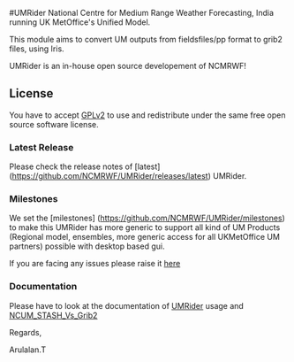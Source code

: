 
#UMRider
National Centre for Medium Range Weather Forecasting, India running UK MetOffice's Unified Model.

This module aims to convert UM outputs from fieldsfiles/pp format to grib2 files, using Iris.

UMRider is an in-house open source developement of NCMRWF!

## License 
You have to accept [GPLv2](https://github.com/NCMRWF/UMRider/blob/master/LICENSE) to use and redistribute under the same free open source software license. 

### Latest Release 
Please check the release notes of [latest] (https://github.com/NCMRWF/UMRider/releases/latest) UMRider.

### Milestones
 We set the [milestones] (https://github.com/NCMRWF/UMRider/milestones) to make this UMRider has more generic to support all kind of UM Products (Regional model, ensembles, more generic access for all UKMetOffice UM partners) possible with desktop based gui.
 
If you are facing any issues please raise it [here](https://github.com/NCMRWF/UMRider/issues) 

### Documentation
Please have to look at the documentation of [UMRider](https://github.com/NCMRWF/UMRider/blob/master/doc/UMRider_Documentation.pdf) usage and [NCUM_STASH_Vs_Grib2](https://github.com/NCMRWF/UMRider/blob/master/doc/NCUM_STASH_Vs_Grib2.pdf) 

Regards,

Arulalan.T

